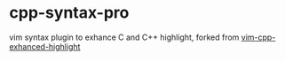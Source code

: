 # cpp-syntax-pro
vim syntax plugin to exhance C and C++ highlight, forked from [vim-cpp-exhanced-highlight](https://github.com/octol/vim-exhanced-highlight)
